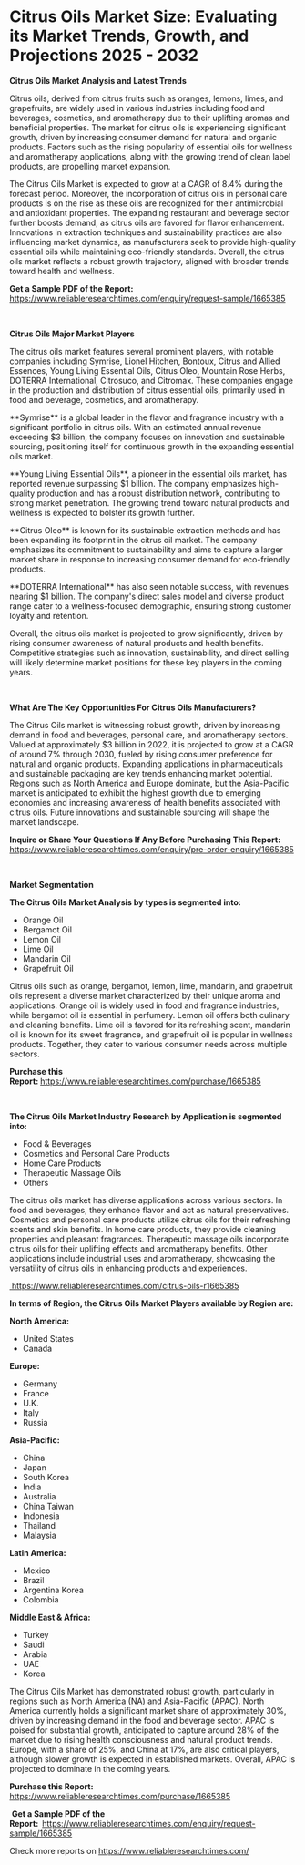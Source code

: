 <p><h1>Citrus Oils Market Size: Evaluating its Market Trends, Growth, and Projections 2025 - 2032</h1></p><p><strong>Citrus Oils Market Analysis and Latest Trends</strong></p>
<p><p>Citrus oils, derived from citrus fruits such as oranges, lemons, limes, and grapefruits, are widely used in various industries including food and beverages, cosmetics, and aromatherapy due to their uplifting aromas and beneficial properties. The market for citrus oils is experiencing significant growth, driven by increasing consumer demand for natural and organic products. Factors such as the rising popularity of essential oils for wellness and aromatherapy applications, along with the growing trend of clean label products, are propelling market expansion. </p><p>The Citrus Oils Market is expected to grow at a CAGR of 8.4% during the forecast period. Moreover, the incorporation of citrus oils in personal care products is on the rise as these oils are recognized for their antimicrobial and antioxidant properties. The expanding restaurant and beverage sector further boosts demand, as citrus oils are favored for flavor enhancement. Innovations in extraction techniques and sustainability practices are also influencing market dynamics, as manufacturers seek to provide high-quality essential oils while maintaining eco-friendly standards. Overall, the citrus oils market reflects a robust growth trajectory, aligned with broader trends toward health and wellness.</p></p>
<p><strong>Get a Sample PDF of the Report:&nbsp;</strong> <a href="https://www.reliableresearchtimes.com/enquiry/request-sample/1665385?utm_campaign=3581&utm_medium=2&utm_source=Github&utm_content=ia&utm_term=23032025&utm_id=citrus-oils">https://www.reliableresearchtimes.com/enquiry/request-sample/1665385</a></p>
<p>&nbsp;</p>
<p><strong>Citrus Oils Major Market Players</strong></p>
<p><p>The citrus oils market features several prominent players, with notable companies including Symrise, Lionel Hitchen, Bontoux, Citrus and Allied Essences, Young Living Essential Oils, Citrus Oleo, Mountain Rose Herbs, DOTERRA International, Citrosuco, and Citromax. These companies engage in the production and distribution of citrus essential oils, primarily used in food and beverage, cosmetics, and aromatherapy.</p><p>**Symrise** is a global leader in the flavor and fragrance industry with a significant portfolio in citrus oils. With an estimated annual revenue exceeding $3 billion, the company focuses on innovation and sustainable sourcing, positioning itself for continuous growth in the expanding essential oils market.</p><p>**Young Living Essential Oils**, a pioneer in the essential oils market, has reported revenue surpassing $1 billion. The company emphasizes high-quality production and has a robust distribution network, contributing to strong market penetration. The growing trend toward natural products and wellness is expected to bolster its growth further.</p><p>**Citrus Oleo** is known for its sustainable extraction methods and has been expanding its footprint in the citrus oil market. The company emphasizes its commitment to sustainability and aims to capture a larger market share in response to increasing consumer demand for eco-friendly products.</p><p>**DOTERRA International** has also seen notable success, with revenues nearing $1 billion. The company's direct sales model and diverse product range cater to a wellness-focused demographic, ensuring strong customer loyalty and retention.</p><p>Overall, the citrus oils market is projected to grow significantly, driven by rising consumer awareness of natural products and health benefits. Competitive strategies such as innovation, sustainability, and direct selling will likely determine market positions for these key players in the coming years.</p></p>
<p>&nbsp;</p>
<p><strong>What Are The Key Opportunities For Citrus Oils Manufacturers?</strong></p>
<p><p>The Citrus Oils market is witnessing robust growth, driven by increasing demand in food and beverages, personal care, and aromatherapy sectors. Valued at approximately $3 billion in 2022, it is projected to grow at a CAGR of around 7% through 2030, fueled by rising consumer preference for natural and organic products. Expanding applications in pharmaceuticals and sustainable packaging are key trends enhancing market potential. Regions such as North America and Europe dominate, but the Asia-Pacific market is anticipated to exhibit the highest growth due to emerging economies and increasing awareness of health benefits associated with citrus oils. Future innovations and sustainable sourcing will shape the market landscape.</p></p>
<p><strong>Inquire or Share Your Questions If Any Before Purchasing This Report:</strong> <a href="https://www.reliableresearchtimes.com/enquiry/pre-order-enquiry/1665385?utm_campaign=3581&utm_medium=2&utm_source=Github&utm_content=ia&utm_term=23032025&utm_id=citrus-oils">https://www.reliableresearchtimes.com/enquiry/pre-order-enquiry/1665385</a></p>
<p>&nbsp;</p>
<p><strong>Market Segmentation</strong></p>
<p><strong>The Citrus Oils Market Analysis by types is segmented into:</strong></p>
<p><ul><li>Orange Oil</li><li>Bergamot Oil</li><li>Lemon Oil</li><li>Lime Oil</li><li>Mandarin Oil</li><li>Grapefruit Oil</li></ul></p>
<p><p>Citrus oils such as orange, bergamot, lemon, lime, mandarin, and grapefruit oils represent a diverse market characterized by their unique aroma and applications. Orange oil is widely used in food and fragrance industries, while bergamot oil is essential in perfumery. Lemon oil offers both culinary and cleaning benefits. Lime oil is favored for its refreshing scent, mandarin oil is known for its sweet fragrance, and grapefruit oil is popular in wellness products. Together, they cater to various consumer needs across multiple sectors.</p></p>
<p><strong>Purchase this Report:&nbsp;</strong><a href="https://www.reliableresearchtimes.com/purchase/1665385?utm_campaign=3581&utm_medium=2&utm_source=Github&utm_content=ia&utm_term=23032025&utm_id=citrus-oils">https://www.reliableresearchtimes.com/purchase/1665385</a></p>
<p>&nbsp;</p>
<p><strong>The Citrus Oils Market Industry Research by Application is segmented into:</strong></p>
<p><ul><li>Food & Beverages</li><li>Cosmetics and Personal Care Products</li><li>Home Care Products</li><li>Therapeutic Massage Oils</li><li>Others</li></ul></p>
<p><p>The citrus oils market has diverse applications across various sectors. In food and beverages, they enhance flavor and act as natural preservatives. Cosmetics and personal care products utilize citrus oils for their refreshing scents and skin benefits. In home care products, they provide cleaning properties and pleasant fragrances. Therapeutic massage oils incorporate citrus oils for their uplifting effects and aromatherapy benefits. Other applications include industrial uses and aromatherapy, showcasing the versatility of citrus oils in enhancing products and experiences.</p></p>
<p><a href="https://www.reliableresearchtimes.com/citrus-oils-r1665385?utm_campaign=3581&utm_medium=2&utm_source=Github&utm_content=ia&utm_term=23032025&utm_id=citrus-oils">&nbsp;https://www.reliableresearchtimes.com/citrus-oils-r1665385</a></p>
<p><strong>In terms of Region, the Citrus Oils Market Players available by Region are:</strong></p>
<p>
    <p> <strong> North America: </strong>
        <ul>
            <li>United States</li>
            <li>Canada</li>
        </ul>
        </p> 
    <p> <strong> Europe: </strong>
        <ul>
            <li>Germany</li>
            <li>France</li>
            <li>U.K.</li>
            <li>Italy</li>
            <li>Russia</li>
        </ul>
        </p> 
    <p> <strong> Asia-Pacific: </strong>
        <ul>
            <li>China</li>
            <li>Japan</li>
            <li>South Korea</li>
            <li>India</li>
            <li>Australia</li>
            <li>China Taiwan</li>
            <li>Indonesia</li>
            <li>Thailand</li>
            <li>Malaysia</li>
        </ul>
        </p> 
    <p> <strong> Latin America: </strong>
        <ul>
            <li>Mexico</li>
            <li>Brazil</li>
            <li>Argentina Korea</li>
            <li>Colombia</li>
        </ul>
        </p> 
    <p> <strong> Middle East & Africa: </strong>
        <ul>
            <li>Turkey</li>
            <li>Saudi</li>
            <li>Arabia</li>
            <li>UAE</li>
            <li>Korea</li>
        </ul>
    </p>
    </p>
<p><p>The Citrus Oils Market has demonstrated robust growth, particularly in regions such as North America (NA) and Asia-Pacific (APAC). North America currently holds a significant market share of approximately 30%, driven by increasing demand in the food and beverage sector. APAC is poised for substantial growth, anticipated to capture around 28% of the market due to rising health consciousness and natural product trends. Europe, with a share of 25%, and China at 17%, are also critical players, although slower growth is expected in established markets. Overall, APAC is projected to dominate in the coming years.</p></p>
<p><strong>Purchase this Report: </strong><a href="https://www.reliableresearchtimes.com/purchase/1665385?utm_campaign=3581&utm_medium=2&utm_source=Github&utm_content=ia&utm_term=23032025&utm_id=citrus-oils">https://www.reliableresearchtimes.com/purchase/1665385</a></p>
<p>&nbsp;<strong>Get a Sample PDF of the Report:&nbsp;&nbsp;</strong><a href="https://www.reliableresearchtimes.com/enquiry/request-sample/1665385?utm_campaign=3581&utm_medium=2&utm_source=Github&utm_content=ia&utm_term=23032025&utm_id=citrus-oils">https://www.reliableresearchtimes.com/enquiry/request-sample/1665385</a></p>
<p><strong></strong></p>
<p>Check more reports on <a href="https://www.reliableresearchtimes.com/?utm_campaign=3581&utm_medium=2&utm_source=Github&utm_content=ia&utm_term=23032025&utm_id=citrus-oils">https://www.reliableresearchtimes.com/</a></p>
